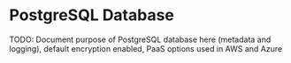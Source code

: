 # PostgreSQL Database

TODO: Document purpose of PostgreSQL database here \(metadata and logging\), default encryption enabled, PaaS options used in AWS and Azure


